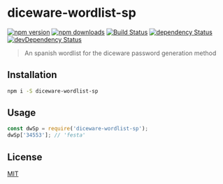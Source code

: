 # diceware-wordlist-sp

[![npm version](https://img.shields.io/npm/v/diceware-wordlist-sp.svg?style=flat-square)](https://www.npmjs.com/package/diceware-wordlist-sp)
[![npm downloads](https://img.shields.io/npm/dm/diceware-wordlist-sp.svg?style=flat-square)](https://www.npmjs.com/package/diceware-wordlist-sp)
[![Build Status](https://img.shields.io/travis/lgaticaq/diceware-wordlist-sp.svg?style=flat-square)](https://travis-ci.org/lgaticaq/diceware-wordlist-sp)
[![dependency Status](https://img.shields.io/david/lgaticaq/diceware-wordlist-sp.svg?style=flat-square)](https://david-dm.org/lgaticaq/diceware-wordlist-sp#info=dependencies)
[![devDependency Status](https://img.shields.io/david/dev/lgaticaq/diceware-wordlist-sp.svg?style=flat-square)](https://david-dm.org/lgaticaq/diceware-wordlist-sp#info=devDependencies)

> An spanish wordlist for the diceware password generation method

## Installation

```bash
npm i -S diceware-wordlist-sp
```

## Usage

```javascript
const dwSp = require('diceware-wordlist-sp');  
dwSp['34553']; // 'festa'
```

## License

[MIT](https://tldrlegal.com/license/mit-license)

